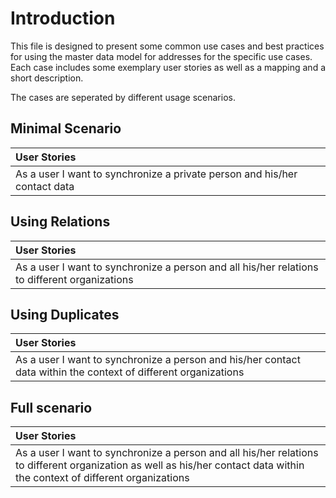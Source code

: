 

# Introduction
This file is designed to present some common use cases and best practices for using the master data model for addresses for the specific use cases.
Each case includes some exemplary user stories as well as a mapping and a short description.

The cases are seperated by different usage scenarios.

## Minimal Scenario

| User Stories |
| :--- |
|As a user I want to synchronize a private person and his/her contact data |

## Using Relations

| User Stories |
| :--- |
|As a user I want to synchronize a person and all his/her relations to different organizations |

## Using Duplicates

| User Stories |
| :--- |
|As a user I want to synchronize a person and his/her contact data within the context of different organizations |

## Full scenario

| User Stories |
| :--- |
|As a user I want to synchronize a person and all his/her relations to different organization as well as his/her contact data within the context of different organizations |
